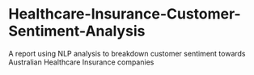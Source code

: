 # Healthcare-Insurance-Customer-Sentiment-Analysis
A report using NLP analysis to breakdown customer sentiment towards Australian Healthcare Insurance companies

